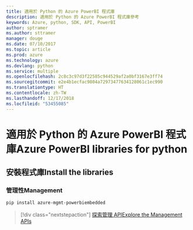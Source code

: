 ```yaml
---
title: 適用於 Python 的 Azure PowerBI 程式庫
description: 適用於 Python 的 Azure PowerBI 程式庫參考
keywords: Azure, python, SDK, API, PowerBI
author: sptramer
ms.author: sttramer
manager: douge
ms.date: 07/10/2017
ms.topic: article
ms.prod: azure
ms.technology: azure
ms.devlang: python
ms.service: multiple
ms.openlocfilehash: 2c8c3c97d3f22585c944529af2a0bf3167e3ff74
ms.sourcegitcommit: e2e4b1ecfac9804a72973477634128061c1ec990
ms.translationtype: HT
ms.contentlocale: zh-TW
ms.lasthandoff: 12/17/2018
ms.locfileid: "53455085"
---
```

# <a name="azure-powerbi-libraries-for-python"></a><span data-ttu-id="22384-104">適用於 Python 的 Azure PowerBI 程式庫</span><span class="sxs-lookup"><span data-stu-id="22384-104">Azure PowerBI libraries for python</span></span>

## <a name="install-the-libraries"></a><span data-ttu-id="22384-105">安裝程式庫</span><span class="sxs-lookup"><span data-stu-id="22384-105">Install the libraries</span></span>


### <a name="management"></a><span data-ttu-id="22384-106">管理性</span><span class="sxs-lookup"><span data-stu-id="22384-106">Management</span></span>

```bash
pip install azure-mgmt-powerbiembedded
```

> [!div class="nextstepaction"]
> [<span data-ttu-id="22384-107">探索管理 API</span><span class="sxs-lookup"><span data-stu-id="22384-107">Explore the Management APIs</span></span>](/python/api/overview/azure/powerbi/management)
